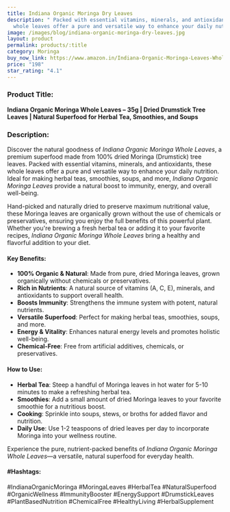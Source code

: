 ```yaml
---
title: Indiana Organic Moringa Dry Leaves
description: " Packed with essential vitamins, minerals, and antioxidants, these
  whole leaves offer a pure and versatile way to enhance your daily nutrition."
image: /images/blog/indiana-organic-moringa-dry-leaves.jpg
layout: product
permalink: products/:title
category: Moringa
buy_now_link: https://www.amazon.in/Indiana-Organic-Moringa-Leaves-Whole/dp/B08CNJRN5Z/ref=sr_1_26?crid=JPSHXC1IUKVG&tag=m0150-21
price: "198"
star_rating: "4.1"
---
```

### Product Title:
**Indiana Organic Moringa Whole Leaves – 35g | Dried Drumstick Tree Leaves | Natural Superfood for Herbal Tea, Smoothies, and Soups**

### Description:
Discover the natural goodness of *Indiana Organic Moringa Whole Leaves*, a premium superfood made from 100% dried Moringa (Drumstick) tree leaves. Packed with essential vitamins, minerals, and antioxidants, these whole leaves offer a pure and versatile way to enhance your daily nutrition. Ideal for making herbal teas, smoothies, soups, and more, *Indiana Organic Moringa Leaves* provide a natural boost to immunity, energy, and overall well-being.

Hand-picked and naturally dried to preserve maximum nutritional value, these Moringa leaves are organically grown without the use of chemicals or preservatives, ensuring you enjoy the full benefits of this powerful plant. Whether you're brewing a fresh herbal tea or adding it to your favorite recipes, *Indiana Organic Moringa Whole Leaves* bring a healthy and flavorful addition to your diet.

#### Key Benefits:
- **100% Organic & Natural**: Made from pure, dried Moringa leaves, grown organically without chemicals or preservatives.
- **Rich in Nutrients**: A natural source of vitamins (A, C, E), minerals, and antioxidants to support overall health.
- **Boosts Immunity**: Strengthens the immune system with potent, natural nutrients.
- **Versatile Superfood**: Perfect for making herbal teas, smoothies, soups, and more.
- **Energy & Vitality**: Enhances natural energy levels and promotes holistic well-being.
- **Chemical-Free**: Free from artificial additives, chemicals, or preservatives.

#### How to Use:
- **Herbal Tea**: Steep a handful of Moringa leaves in hot water for 5-10 minutes to make a refreshing herbal tea.
- **Smoothies**: Add a small amount of dried Moringa leaves to your favorite smoothie for a nutritious boost.
- **Cooking**: Sprinkle into soups, stews, or broths for added flavor and nutrition.
- **Daily Use**: Use 1-2 teaspoons of dried leaves per day to incorporate Moringa into your wellness routine.

Experience the pure, nutrient-packed benefits of *Indiana Organic Moringa Whole Leaves*—a versatile, natural superfood for everyday health.

#### #Hashtags:
#IndianaOrganicMoringa #MoringaLeaves #HerbalTea #NaturalSuperfood #OrganicWellness #ImmunityBooster #EnergySupport #DrumstickLeaves #PlantBasedNutrition #ChemicalFree #HealthyLiving #HerbalSupplement

